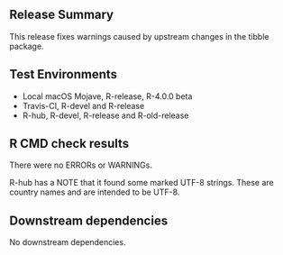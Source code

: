 ## Release Summary

This release fixes warnings caused by upstream changes in the tibble package. 

## Test Environments

* Local macOS Mojave, R-release, R-4.0.0 beta
* Travis-CI, R-devel and R-release
* R-hub, R-devel, R-release and R-old-release

## R CMD check results

There were no ERRORs or WARNINGs.

R-hub has a NOTE that it found some marked UTF-8 strings. These are country names and are intended to be UTF-8.

## Downstream dependencies

No downstream dependencies.
